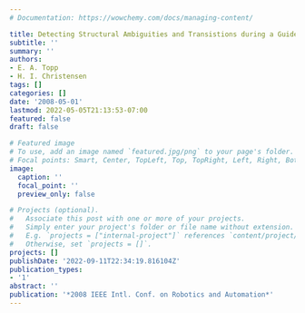 ```yaml
---
# Documentation: https://wowchemy.com/docs/managing-content/

title: Detecting Structural Ambiguities and Transistions during a Guided Tour
subtitle: ''
summary: ''
authors:
- E. A. Topp
- H. I. Christensen
tags: []
categories: []
date: '2008-05-01'
lastmod: 2022-05-05T21:13:53-07:00
featured: false
draft: false

# Featured image
# To use, add an image named `featured.jpg/png` to your page's folder.
# Focal points: Smart, Center, TopLeft, Top, TopRight, Left, Right, BottomLeft, Bottom, BottomRight.
image:
  caption: ''
  focal_point: ''
  preview_only: false

# Projects (optional).
#   Associate this post with one or more of your projects.
#   Simply enter your project's folder or file name without extension.
#   E.g. `projects = ["internal-project"]` references `content/project/deep-learning/index.md`.
#   Otherwise, set `projects = []`.
projects: []
publishDate: '2022-09-11T22:34:19.816104Z'
publication_types:
- '1'
abstract: ''
publication: '*2008 IEEE Intl. Conf. on Robotics and Automation*'
---
```

